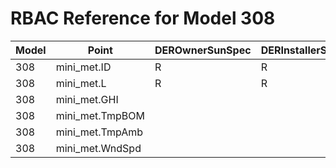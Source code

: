 # RBAC Reference for Model 308

| Model | Point | DEROwnerSunSpec | DERInstallerSunSpec | DERVendorSunSpec | ServiceProviderSunSpec | GridOperatorSunSpec |
|-------|-------|------------------|---------------------|------------------|------------------------|---------------------|
| 308 | mini_met.ID | R | R | R | R | R |
| 308 | mini_met.L | R | R | R | R | R |
| 308 | mini_met.GHI |  |  |  |  |  |
| 308 | mini_met.TmpBOM |  |  |  |  |  |
| 308 | mini_met.TmpAmb |  |  |  |  |  |
| 308 | mini_met.WndSpd |  |  |  |  |  |
